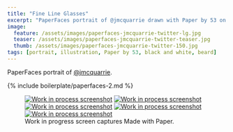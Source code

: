```yaml
---
title: "Fine Line Glasses"
excerpt: "PaperFaces portrait of @jmcquarrie drawn with Paper by 53 on an iPad."
image: 
  feature: /assets/images/paperfaces-jmcquarrie-twitter-lg.jpg
  teaser: /assets/images/paperfaces-jmcquarrie-twitter-teaser.jpg
  thumb: /assets/images/paperfaces-jmcquarrie-twitter-150.jpg
tags: [portrait, illustration, Paper by 53, black and white, beard]
---
```


PaperFaces portrait of [@jmcquarrie](http://twitter.com/jmcquarrie).

{% include boilerplate/paperfaces-2.md %}

<figure class="third">
  <a href="{{ site.url }}/assets/images/paperfaces-jmcquarrie-process-1-lg.jpg"><img src="{{ site.url }}/assets/images/paperfaces-jmcquarrie-process-1-600.jpg" alt="Work in process screenshot"></a>
  <a href="{{ site.url }}/assets/images/paperfaces-jmcquarrie-process-2-lg.jpg"><img src="{{ site.url }}/assets/images/paperfaces-jmcquarrie-process-2-600.jpg" alt="Work in process screenshot"></a>
  <a href="{{ site.url }}/assets/images/paperfaces-jmcquarrie-process-3-lg.jpg"><img src="{{ site.url }}/assets/images/paperfaces-jmcquarrie-process-3-600.jpg" alt="Work in process screenshot"></a>
  <a href="{{ site.url }}/assets/images/paperfaces-jmcquarrie-process-4-lg.jpg"><img src="{{ site.url }}/assets/images/paperfaces-jmcquarrie-process-4-600.jpg" alt="Work in process screenshot"></a>
  <a href="{{ site.url }}/assets/images/paperfaces-jmcquarrie-process-4-lg.jpg"><img src="{{ site.url }}/assets/images/paperfaces-jmcquarrie-process-4-600.jpg" alt="Work in process screenshot"></a>
  <figcaption>Work in progress screen captures Made with Paper.</figcaption>
</figure>
